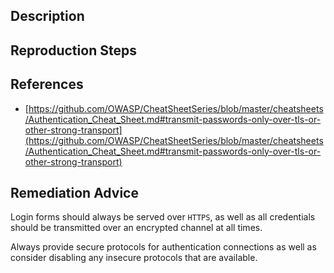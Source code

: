 ## Description


## Reproduction Steps


## References

- [https://github.com/OWASP/CheatSheetSeries/blob/master/cheatsheets/Authentication_Cheat_Sheet.md#transmit-passwords-only-over-tls-or-other-strong-transport](https://github.com/OWASP/CheatSheetSeries/blob/master/cheatsheets/Authentication_Cheat_Sheet.md#transmit-passwords-only-over-tls-or-other-strong-transport)


## Remediation Advice

Login forms should always be served over `HTTPS`, as well as all credentials should be transmitted over an encrypted channel at all times.

Always provide secure protocols for authentication connections as well as consider disabling any insecure protocols that are available.

